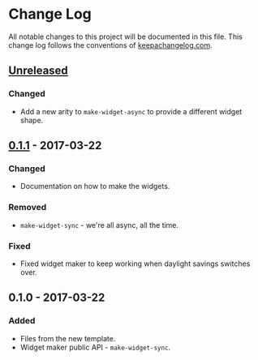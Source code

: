 # Change Log
All notable changes to this project will be documented in this file. This change log follows the conventions of [keepachangelog.com](http://keepachangelog.com/).

## [Unreleased]
### Changed
- Add a new arity to `make-widget-async` to provide a different widget shape.

## [0.1.1] - 2017-03-22
### Changed
- Documentation on how to make the widgets.

### Removed
- `make-widget-sync` - we're all async, all the time.

### Fixed
- Fixed widget maker to keep working when daylight savings switches over.

## 0.1.0 - 2017-03-22
### Added
- Files from the new template.
- Widget maker public API - `make-widget-sync`.

[Unreleased]: https://github.com/your-name/recsys/compare/0.1.1...HEAD
[0.1.1]: https://github.com/your-name/recsys/compare/0.1.0...0.1.1
